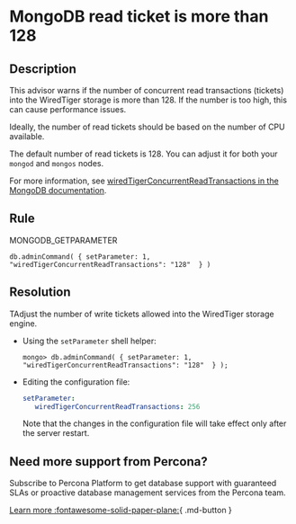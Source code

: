 # MongoDB read ticket is more than 128

## Description
This advisor warns if the number of concurrent read transactions (tickets) into the WiredTiger storage is more than 128. If the number is too high, this  can cause performance issues.

Ideally, the number of read tickets should be based on the number of CPU available. 

The default number of read tickets is 128. You can adjust it for both your `mongod` and `mongos` nodes.

For more information, see [wiredTigerConcurrentReadTransactions in the MongoDB documentation](https://docs.mongodb.com/manual/reference/parameters/#mongodb-parameter-param.wiredTigerConcurrentReadTransactions).



## Rule
MONGODB_GETPARAMETER

`db.adminCommand( { setParameter: 1, "wiredTigerConcurrentReadTransactions": "128"  } )`

## Resolution
TAdjust the number of write tickets allowed into the WiredTiger storage engine. 

* Using the `setParameter` shell helper:
   
   ```
   mongo> db.adminCommand( { setParameter: 1, "wiredTigerConcurrentReadTransactions": "128"  } );
   ```

* Editing the configuration file: 

   ``` yaml
   setParameter:
      wiredTigerConcurrentReadTransactions: 256
   ```

   Note that the changes in the configuration file will take effect only after the server restart.

## Need more support from Percona?
Subscribe to Percona Platform to get database support with guaranteed SLAs or proactive database management services from the Percona team.

[Learn more :fontawesome-solid-paper-plane:](https://per.co.na/subscribe){ .md-button }